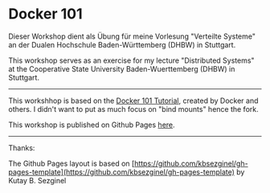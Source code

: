 # Docker 101 

Dieser Workshop dient als Übung für meine Vorlesung "Verteilte Systeme" an der Dualen Hochschule Baden-Württemberg (DHBW) in Stuttgart.

This workshop serves as an exercise for my lecture "Distributed Systems" at the Cooperative State University Baden-Wuerttemberg (DHBW) in Stuttgart.

---

This workshhop is based on the [Docker 101 Tutorial](https://www.docker.com/101-tutorial/), created by Docker and others. I didn't want to put as much focus on "bind mounts" hence the fork.

This workshop is published on Github Pages [here](https://harald-u.github.io/docker-101).

---

Thanks: 

The Github Pages layout is based on [https://github.com/kbsezginel/gh-pages-template](https://github.com/kbsezginel/gh-pages-template) by Kutay B. Sezginel